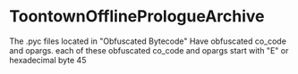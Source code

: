 # ToontownOfflinePrologueArchive

The .pyc files located in "Obfuscated Bytecode" Have obfuscated co_code and opargs. each of these obfuscated co_code and opargs start with "E" or hexadecimal byte 45